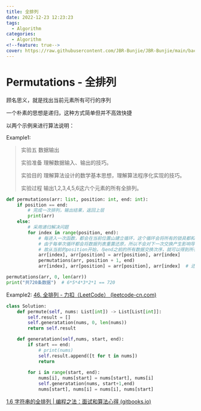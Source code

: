 ```yaml
---
title: 全排列
date: 2022-12-23 12:23:23
tags:
  - Algorithm
categories:
  - Algorithm
<!--feature: true-->
cover: https://raw.githubusercontent.com/JBR-Bunjie/JBR-Bunjie/main/back.jpg
---
```


# Permutations - 全排列

顾名思义，就是找出当前元素所有可行的序列

一个朴素的思想是递归，这种方式简单但并不高效快捷



以两个示例来进行算法说明：

Example1: 

>实验五     数据输出
>
>实验准备
>理解数据输入、输出的技巧。
>
>实验目的
>理解算法设计的数学基本思想，理解算法程序化实现的技巧。
>
>实验过程
>输出1,2,3,4,5,6这六个元素的所有全排列。

```python
def permutations(arr: list, position: int, end: int):
    if position == end:
        # 完成一次排列，输出结果，返回上层
        print(arr)
    else:
        # 采用递归解决问题
        for index in range(position, end):
            # 每进入一次函数，都会在当前位置山建立循环，这个循环会将所有的锁具都和当前数进行一次交换
            # 由于每单次循环都会将数据列表重置还原，所以不会对下一次交换产生影响导致重复
            # 故从当前的position开始，与end之前的所有数据交换次序，就可以得到所有内容
            arr[index], arr[position] = arr[position], arr[index]
            permutations(arr, position + 1, end)
            arr[index], arr[position] = arr[position], arr[index]  # 还原到交换前的状态，为了进行下一次交换

permutations(arr, 0, len(arr))
print("共720条数据")  # 6*5*4*3*2*1 == 720
```



Example2: [46. 全排列 - 力扣（LeetCode） (leetcode-cn.com)](https://leetcode-cn.com/problems/permutations/)

```python
class Solution:
    def permute(self, nums: List[int]) -> List[List[int]]:
        self.result = []
        self.generatation(nums, 0, len(nums))
        return self.result

    def generatation(self,nums, start, end):
        if start == end:
            # print(nums)
            self.result.append([t for t in nums])
            return
        
        for i in range(start, end):
            nums[i], nums[start] = nums[start], nums[i]
            self.generatation(nums, start+1,end)
            nums[start], nums[i] = nums[i], nums[start]
```



[1.6 字符串的全排列 | 编程之法：面试和算法心得 (gitbooks.io)](https://wizardforcel.gitbooks.io/the-art-of-programming-by-july/content/01.06.html)